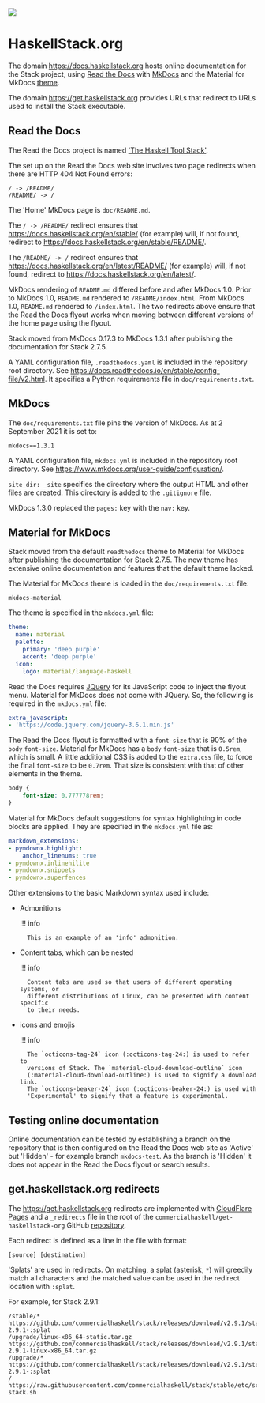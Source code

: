 <div class="hidden-warning"><a href="https://docs.haskellstack.org/"><img src="https://cdn.jsdelivr.net/gh/commercialhaskell/stack/doc/img/hidden-warning.svg"></a></div>

# HaskellStack.org

The domain https://docs.haskellstack.org hosts online documentation for the
Stack project, using [Read the Docs](https://readthedocs.org/) with
[MkDocs](https://www.mkdocs.org/) and the Material for MkDocs
[theme](https://squidfunk.github.io/mkdocs-material/).

The domain https://get.haskellstack.org provides URLs that redirect to URLs
used to install the Stack executable.

## Read the Docs

The Read the Docs project is named
['The Haskell Tool Stack'](https://readthedocs.org/projects/stack/).

The set up on the Read the Docs web site involves two page redirects when there
are HTTP 404 Not Found errors:

    / -> /README/
    /README/ -> /

The 'Home' MkDocs page is `doc/README.md`.

The `/ -> /README/` redirect ensures that
https://docs.haskellstack.org/en/stable/ (for example) will, if not found,
redirect to https://docs.haskellstack.org/en/stable/README/.

The `/README/ -> /` redirect ensures that
https://docs.haskellstack.org/en/latest/README/ (for example) will, if not
found, redirect to https://docs.haskellstack.org/en/latest/.

MkDocs rendering of `README.md` differed before and after MkDocs 1.0. Prior to
MkDocs 1.0, `README.md` rendered to `/README/index.html`. From MkDocs 1.0,
`README.md` rendered to `/index.html`. The two redirects above ensure that the
Read the Docs flyout works when moving between different versions of the home
page using the flyout.

Stack moved from MkDocs 0.17.3 to MkDocs 1.3.1 after publishing the
documentation for Stack 2.7.5.

A YAML configuration file, `.readthedocs.yaml` is included in the repository
root directory. See https://docs.readthedocs.io/en/stable/config-file/v2.html.
It specifies a Python requirements file in `doc/requirements.txt`.

## MkDocs

The `doc/requirements.txt` file pins the version of MkDocs. As at
2 September 2021 it is set to:

    mkdocs==1.3.1

A YAML configuration file, `mkdocs.yml` is included in the repository root
directory. See https://www.mkdocs.org/user-guide/configuration/.

`site_dir: _site` specifies the directory where the output HTML and other files
are created. This directory is added to the `.gitignore` file.

MkDocs 1.3.0 replaced the `pages:` key with the `nav:` key.

## Material for MkDocs

Stack moved from the default `readthedocs` theme to Material for MkDocs after
publishing the documentation for Stack 2.7.5. The new theme has extensive online
documentation and features that the default theme lacked.

The Material for MkDocs theme is loaded in the `doc/requirements.txt` file:

    mkdocs-material

The theme is specified in the `mkdocs.yml` file:

~~~yaml
theme:
  name: material
  palette:
    primary: 'deep purple'
    accent: 'deep purple'
  icon:
    logo: material/language-haskell
~~~

Read the Docs requires [JQuery](https://jquery.com/) for its JavaScript code to
inject the flyout menu. Material for MkDocs does not come with JQuery. So, the
following is required in the `mkdocs.yml` file:

~~~yaml
extra_javascript:
- 'https://code.jquery.com/jquery-3.6.1.min.js'
~~~

The Read the Docs flyout is formatted with a `font-size` that is 90% of the
`body` `font-size`. Material for MkDocs has a `body` `font-size` that is
`0.5rem`, which is small. A little additional CSS is added to the `extra.css`
file, to force the final `font-size` to be `0.7rem`. That size is consistent
with that of other elements in the theme.

~~~css
body {
    font-size: 0.777778rem;
}
~~~

Material for MkDocs default suggestions for syntax highlighting in code blocks
are applied. They are specified in the `mkdocs.yml` file as:

~~~yaml
markdown_extensions:
- pymdownx.highlight:
    anchor_linenums: true
- pymdownx.inlinehilite
- pymdownx.snippets
- pymdownx.superfences
~~~

Other extensions to the basic Markdown syntax used include:

* Admonitions

    !!! info

        This is an example of an 'info' admonition.

* Content tabs, which can be nested

    !!! info

        Content tabs are used so that users of different operating systems, or
        different distributions of Linux, can be presented with content specific
        to their needs.

* icons and emojis

    !!! info

        The `octicons-tag-24` icon (:octicons-tag-24:) is used to refer to
        versions of Stack. The `material-cloud-download-outline` icon
        (:material-cloud-download-outline:) is used to signify a download link.
        The `octicons-beaker-24` icon (:octicons-beaker-24:) is used with
        'Experimental' to signify that a feature is experimental.

## Testing online documentation

Online documentation can be tested by establishing a branch on the repository
that is then configured on the Read the Docs web site as 'Active' but
'Hidden' - for example branch `mkdocs-test`. As the branch is 'Hidden' it does
not appear in the Read the Docs flyout or search results.

## get.haskellstack.org redirects

The https://get.haskellstack.org redirects are implemented with
[CloudFlare Pages](https://developers.cloudflare.com/pages/platform/redirects/)
and a `_redirects` file in the root of the
`commercialhaskell/get-haskellstack-org` GitHub
[repository](https://github.com/commercialhaskell/get-haskellstack-org).

Each redirect is defined as a line in the file with format:

~~~text
[source] [destination]
~~~

'Splats' are used in redirects. On matching, a splat (asterisk, `*`) will greedily match all characters and the matched value can be used in the redirect location with `:splat`.

For example, for Stack 2.9.1:

~~~text
/stable/* https://github.com/commercialhaskell/stack/releases/download/v2.9.1/stack-2.9.1-:splat
/upgrade/linux-x86_64-static.tar.gz https://github.com/commercialhaskell/stack/releases/download/v2.9.1/stack-2.9.1-linux-x86_64.tar.gz
/upgrade/* https://github.com/commercialhaskell/stack/releases/download/v2.9.1/stack-2.9.1-:splat
/ https://raw.githubusercontent.com/commercialhaskell/stack/stable/etc/scripts/get-stack.sh
~~~
